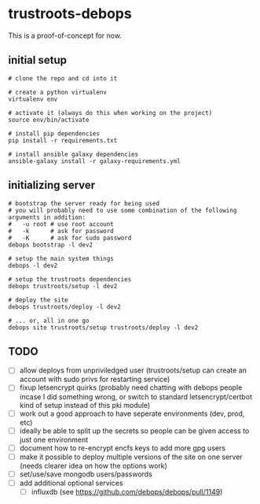 # trustroots-debops

This is a proof-of-concept for now.

## initial setup

```
# clone the repo and cd into it

# create a python virtualenv
virtualenv env

# activate it (always do this when working on the project)
source env/bin/activate

# install pip dependencies
pip install -r requirements.txt

# install ansible galaxy dependencies
ansible-galaxy install -r galaxy-requirements.yml
```

## initializing server

```
# bootstrap the server ready for being used
# you will probably need to use some combination of the following arguments in addition:
#   -u root # use root account
#   -k      # ask for password
#   -K      # ask for sudo password
debops bootstrap -l dev2

# setup the main system things
debops -l dev2

# setup the trustroots dependencies
debops trustroots/setup -l dev2

# deploy the site
debops trustroots/deploy -l dev2

# ... or, all in one go
debops site trustroots/setup trustroots/deploy -l dev2
```

## TODO

- [ ] allow deploys from unpriviledged user (trustroots/setup can create an account with sudo privs for restarting service)
- [ ] fixup letsencrypt quirks (probably need chatting with debops people incase I did something wrong, or switch to standard letsencrypt/certbot kind of setup instead of this pki module)
- [ ] work out a good approach to have seperate environments (dev, prod, etc)
- [ ] ideally be able to split up the secrets so people can be given access to just one environment
- [ ] document how to re-encrypt encfs keys to add more gpg users
- [ ] make it possible to deploy multiple versions of the site on one server (needs clearer idea on how the options work)
- [ ] set/use/save mongodb users/passwords
- [ ] add additional optional services
  - [ ] influxdb (see https://github.com/debops/debops/pull/1149)
